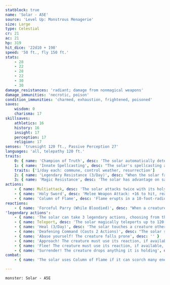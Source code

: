 ```yaml
---
statblock: true
name: 'Solar - A5E'
source: 'Level Up: Monstrous Menagerie'
size: Large
type: Celestial
cr: 21
ac: 21
hp: 319
hit_dice: '22d10 + 198'
speed: '50 ft., fly 150 ft.'
stats:
    - 28
    - 22
    - 28
    - 22
    - 30
    - 30
damage_resistances: 'radiant; damage from nonmagical weapons'
damage_immunities: 'necrotic, poison'
condition_immunities: 'charmed, exhaustion, frightened, poisoned'
saves:
    wisdom: 0
    charisma: 17
skillsaves:
    athletics: 16
    history: 16
    insight: 17
    perception: 17
    religion: 17
senses: 'truesight 120 ft., Passive Perception 27'
languages: 'all, telepathy 120 ft.'
traits:
    0: { name: 'Champion of Truth', desc: 'The solar automatically detects lies. Additionally, it cannot lie.' }
    1: { name: 'Innate Spellcasting', desc: "The solar's spellcasting ability is Charisma (spell save DC 25). The solar can innately cast the following spells, requiring no material components:" }
    traits: ['1/day each: commune, control weather, resurrection']
    2: { name: 'Legendary Resistance (3/Day)', desc: "When the solar fails a saving throw, it can choose to succeed instead. When it does so, it wards itself with its sword, which dissolves into glowing particles of light. The solar's sword re-forms at the beginning of its next turn. Until then, the solar has no sword and can't use Forceful Parry or attack with its holy sword." }
    3: { name: 'Magic Resistance', desc: 'The solar has advantage on saving throws against spells and magical effects.' }
actions:
    - { name: Multiattack, desc: 'The solar attacks twice with its holy sword.' }
    - { name: 'Holy Sword', desc: 'Melee Weapon Attack: +16 to hit, reach 10 ft., one target. Hit: 23 (4d6 + 9) slashing damage plus 21 (6d6) radiant damage.' }
    - { name: 'Column of Flame', desc: 'Flame erupts in a 10-foot-radius, 30-foot-tall cylinder centered on a point the solar can see within 60 feet of it. Each creature in the area makes a DC 21 Dexterity saving throw, taking 21 (6d6) fire damage and 21 (6d6) radiant damage of a failure, or half as much damage on a success.' }
reactions:
    - { name: 'Forceful Parry (While Bloodied)', desc: "When a creature misses the solar with a melee attack, the solar's parrying sword sparks with energy. The attacker takes 21 (6d6) lightning damage and makes a DC 24 Constitution saving throw. On a failure, it is pushed 10 feet away and falls prone." }
'legendary actions':
    - { name: 'The solar can take 3 legendary actions, choosing from the options below', desc: "Only one legendary action can be used at a time and only at the end of another creature's turn. The solar regains spent legendary actions at the start of its turn." }
    - { name: Teleport, desc: 'The solar magically teleports up to 120 feet to an empty space it can see.' }
    - { name: 'Heal (3/Day)', desc: 'The solar touches a creature other than itself, magically healing 60 hit points of damage and ending any blindness, curse, deafness, disease, or poison on the target.' }
    - { name: 'Deafening Command (Costs 2 Actions)', desc: "The solar speaks an echoing command. Each creature of the solar's choice within 30 feet that can hear the solar and understands a language makes a DC 24 Charisma saving throw. Each creature that succeeds on the saving throw takes 21 (6d6) thunder damage. Each creature that fails its saving throw immediately takes a certain action, depending on the solar's command. This is a magical charm effect." }
    - { name: 'Abase yourself! The creature falls prone', desc: '' }
    - { name: 'Approach! The creature must use its reaction, if available, to move up to its Speed toward the solar by the most direct route that avoids hazards, not avoiding opportunity attacks', desc: '' }
    - { name: 'Flee! The creature must use its reaction, if available, to move up to its Speed away from the solar, not avoiding opportunity attacks', desc: '' }
    - { name: 'Surrender! The creature drops anything it is holding', desc: '' }
combat:
    - { name: 'The solar uses Column of Flame if it can scorch many enemies, or its holy sword otherwise', desc: 'It uses Teleport to escape danger and pursue particular foes. Angels know no fear, and the solar will die if it believes it is necessary, but it is aware of its own strategic value and will retreat from a losing battle.' }

---
```

```statblock
monster: Solar - A5E
```
